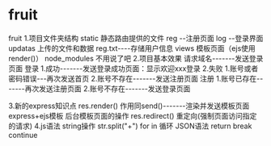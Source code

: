 # fruit
 fruit
1.项目文件夹结构
	static	静态路由提供的文件
			reg	--注册页面
			log	--登录界面
	updatas	上传的文件和数据
			reg.txt----存储用户信息
	views	模板页面（ejs使用render()）
	node_modules	不用说了吧
2.项目基本效果
	请求域名-------发送登录页面
	登录
		1.成功-------发送登录成功页面：显示欢迎xxx登录
		2.失败
			1.账号或者密码错误---再次发送首页
			2.账号不存在-------发送注册页面
	注册
		1.账号已存在-------再次发送注册页面
		2.账号不存在-------发送登录页面
		

3.新的express知识点
	res.render()	作用同send()-------渲染并发送模板页面  
	express+ejs模板	后台模板页面的操作
	res.redirect()	重定向(强制页面访问指定的请求)
4.js语法
	string操作 str.split("+")
	for in 循环
	JSON语法
	return
	break
	continue
